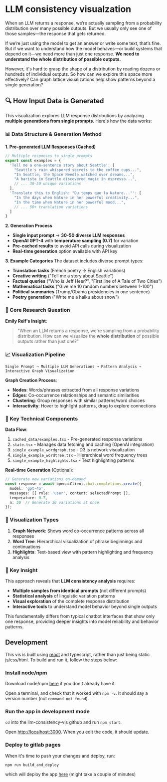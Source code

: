 # LLM consistency visualzation

When an LLM returns a response, we’re actually sampling from a probability distribution over many possible outputs. But we usually only see one of those samples—the response that gets returned.

If we’re just using the model to get an answer or write some text, that’s fine. But if we want to understand how the model behaves—or build systems that depend on it—we need more than just one response. **We need to understand the whole distribution of possible outputs.**

However, it's hard to grasp the shape of a distribution by reading dozens or hundreds of individual outputs. So how can we explore this space more effectively? Can graph lattice visualizations help show patterns beyond a single generation?

## 🔍 How Input Data is Generated

This visualization explores LLM response distributions by analyzing **multiple generations from single prompts**. Here's how the data works:

### 📊 Data Structure & Generation Method

**1. Pre-generated LLM Responses (Cached)**
```typescript
// Multiple responses to single prompts
export const examples = {
  'Tell me a one-sentence story about Seattle': [
    "Seattle's rain whispered secrets to the coffee cups...",
    "In Seattle, the Space Needle watched over dreams...",  
    "A barista in Seattle discovered magic in espresso...",
    // ... 30-50 unique variations
  ],
  'Translate this to English: "Du temps que la Nature..."': [
    "In the days when Nature in her powerful creativity...",
    "In the time when Nature in her powerful mood...",
    // ... 50+ translation variations
  ]
}
```

**2. Generation Process**
- **Single input prompt** → **30-50 diverse LLM responses**
- **OpenAI GPT-4** with **temperature sampling (0.7)** for variation
- **Pre-cached results** to avoid API calls during visualization
- **Real-time generation** option available with API key

**3. Example Categories**
The dataset includes diverse prompt types:
- **Translation tasks** (French poetry → English variations)
- **Creative writing** ("Tell me a story about Seattle")  
- **Factual queries** ("Who is Jeff Heer?", "First line of A Tale of Two Cities")
- **Mathematical tasks** ("Give me 10 random numbers between 1-100")
- **Political summaries** (Trump/Obama presidencies in one sentence)
- **Poetry generation** ("Write me a haiku about snow")

### 🎯 Core Research Question

**Emily Reif's Insight**: 
> "When an LLM returns a response, we're sampling from a probability distribution. How can we visualize the **whole distribution** of possible outputs rather than just one?"

### 📈 Visualization Pipeline

```
Single Prompt → Multiple LLM Generations → Pattern Analysis → Interactive Graph Visualization
```

**Graph Creation Process**:
- **Nodes**: Words/phrases extracted from all response variations
- **Edges**: Co-occurrence relationships and semantic similarities  
- **Clustering**: Group responses with similar patterns/word choices
- **Interactivity**: Hover to highlight patterns, drag to explore connections

### 🔧 Key Technical Components

**Data Flow**:
1. `cached_data/examples.tsx` - Pre-generated response variations
2. `state.tsx` - Manages data fetching and caching (OpenAI integration)
3. `single_example_wordgraph.tsx` - D3.js network visualization
4. `single_example_wordtree.tsx` - Hierarchical word frequency trees
5. `single_example_highlights.tsx` - Text highlighting patterns

**Real-time Generation** (Optional):
```typescript
// Generate new variations on-demand
const response = await openaiClient.chat.completions.create({
  model: 'gpt-4o',
  messages: [{ role: 'user', content: selectedPrompt }],
  temperature: 0.7,
  n: 30  // Generate 30 variations at once
});
```

### 🎨 Visualization Types

1. **Graph Network**: Shows word co-occurrence patterns across all responses
2. **Word Tree**: Hierarchical visualization of phrase beginnings and continuations  
3. **Highlights**: Text-based view with pattern highlighting and frequency analysis

### 🔑 Key Insight

This approach reveals that **LLM consistency analysis** requires:
- **Multiple samples from identical prompts** (not different prompts)
- **Statistical analysis** of linguistic variation patterns
- **Visual exploration** of the complete response distribution
- **Interactive tools** to understand model behavior beyond single outputs

This fundamentally differs from typical chatbot interfaces that show only one response, providing deeper insights into model reliability and behavior patterns.

## Development

This vis is built using [react](https://react.dev/) and typescript, rather than just being static js/css/html. To build and run it, follow the steps below:

### Install node/npm
Download node/npm [here](https://nodejs.org/en/download/) if you don't already have it.

Open a terminal, and check that it worked with `npm -v`. It should say a version number (not `command not found`).

### Run the app in development mode
`cd` into the llm-consistency-vis github and run `npm start`. 

Open [http://localhost:3000](http://localhost:3000). When you edit the code, it should update.

### Deploy to gitlab pages
When it's time to push your changes and deploy, run:

```
npm run build_and_deploy
```

which will deploy the app [here](https://emilyreif.com/llm-consistency-vis/) (might take a couple of minutes)